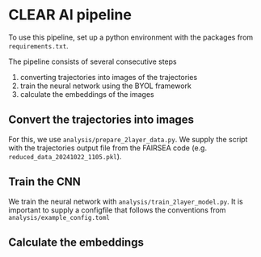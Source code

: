 # CLEAR AI pipeline

To use this pipeline, set up a python environment with the packages from `requirements.txt`.


The pipeline consists of several consecutive steps
1. converting trajectories into images of the trajectories
2. train the neural network using the BYOL framework
3. calculate the embeddings of the images

## Convert the trajectories into images
For this, we use `analysis/prepare_2layer_data.py`.
We supply the script with the trajectories output file from the FAIRSEA code (e.g. `reduced_data_20241022_1105.pkl`).


## Train the CNN
We train the neural network with `analysis/train_2layer_model.py`.
It is important to supply a configfile that follows the conventions from `analysis/example_config.toml`

## Calculate the embeddings
